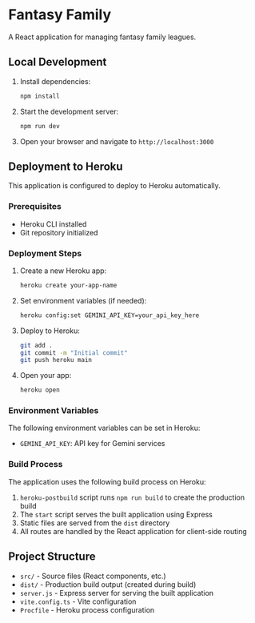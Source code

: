 # Fantasy Family

A React application for managing fantasy family leagues.

## Local Development

1. Install dependencies:
   ```bash
   npm install
   ```

2. Start the development server:
   ```bash
   npm run dev
   ```

3. Open your browser and navigate to `http://localhost:3000`

## Deployment to Heroku

This application is configured to deploy to Heroku automatically.

### Prerequisites
- Heroku CLI installed
- Git repository initialized

### Deployment Steps

1. Create a new Heroku app:
   ```bash
   heroku create your-app-name
   ```

2. Set environment variables (if needed):
   ```bash
   heroku config:set GEMINI_API_KEY=your_api_key_here
   ```

3. Deploy to Heroku:
   ```bash
   git add .
   git commit -m "Initial commit"
   git push heroku main
   ```

4. Open your app:
   ```bash
   heroku open
   ```

### Environment Variables

The following environment variables can be set in Heroku:

- `GEMINI_API_KEY`: API key for Gemini services

### Build Process

The application uses the following build process on Heroku:

1. `heroku-postbuild` script runs `npm run build` to create the production build
2. The `start` script serves the built application using Express
3. Static files are served from the `dist` directory
4. All routes are handled by the React application for client-side routing

## Project Structure

- `src/` - Source files (React components, etc.)
- `dist/` - Production build output (created during build)
- `server.js` - Express server for serving the built application
- `vite.config.ts` - Vite configuration
- `Procfile` - Heroku process configuration